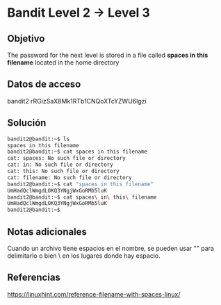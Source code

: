 # Bandit Level 2 → Level 3

## Objetivo
The password for the next level is stored in a file called **spaces in this filename** located in the home directory

## Datos de acceso
bandit2
rRGizSaX8Mk1RTb1CNQoXTcYZWU6lgzi

## Solución
```bash
bandit2@bandit:~$ ls
spaces in this filename
bandit2@bandit:~$ cat spaces in this filename
cat: spaces: No such file or directory
cat: in: No such file or directory
cat: this: No such file or directory
cat: filename: No such file or directory
bandit2@bandit:~$ cat "spaces in this filename" 
UmHadQclWmgdLOKQ3YNgjWxGoRMb5luK
bandit2@bandit:~$ cat spaces\ in\ this\ filename 
UmHadQclWmgdLOKQ3YNgjWxGoRMb5luK
bandit2@bandit:~$
```

## Notas adicionales
Cuando un archivo tiene espacios en el nombre, se pueden usar "" para delimitarlo o bien \ en los lugares donde hay espacio.


## Referencias
https://linuxhint.com/reference-filename-with-spaces-linux/